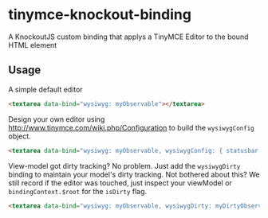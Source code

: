 tinymce-knockout-binding
========================

A KnockoutJS custom binding that applys a TinyMCE Editor to the bound HTML element

Usage
-----

A simple default editor

```html
<textarea data-bind="wysiwyg: myObservable"></textarea>
```

Design your own editor using http://www.tinymce.com/wiki.php/Configuration to build the `wysiwygConfig` object.

```html
<textarea data-bind="wysiwyg: myObservable, wysiwygConfig: { statusbar : true }"></textarea>
```

View-model got dirty tracking?  No problem.  Just add the `wysiwygDirty` binding to maintain your model's dirty tracking.  Not bothered about this?  We still record if the editor was touched, just inspect your viewModel or `bindingContext.$root` for the `isDirty` flag.
 
```html
<textarea data-bind="wysiwyg: myObservable, wysiwygDirty: myDirtyObservable"></textarea>
```
